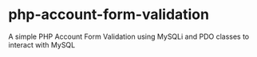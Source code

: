 # php-account-form-validation

A simple PHP Account Form Validation using MySQLi and PDO classes to interact with MySQL
